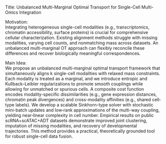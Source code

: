 Title: Unbalanced Multi-Marginal Optimal Transport for Single-Cell Multi-Omics Integration

Motivation:  
Integrating heterogeneous single-cell modalities (e.g., transcriptomics, chromatin accessibility, surface proteins) is crucial for comprehensive cellular characterization. Existing alignment methods struggle with missing modalities, varying cell counts, and nonmatching mass across datasets. An unbalanced multi-marginal OT approach can flexibly reconcile these differences and recover biologically meaningful correspondences.

Main Idea:  
We propose an unbalanced multi-marginal optimal transport framework that simultaneously aligns k single-cell modalities with relaxed mass constraints. Each modality is treated as a marginal, and we introduce entropic and Kullback–Leibler regularizations to promote smooth couplings while allowing for unmatched or spurious cells. A composite cost function encodes modality-specific dissimilarities (e.g., gene expression distances, chromatin peak divergences) and cross-modality affinities (e.g., shared cell‐type labels). We develop a scalable Sinkhorn-type solver with stochastic mini-batch updates and low‐rank approximations of the multi-way coupling, yielding near‐linear complexity in cell number. Empirical results on public scRNA+scATAC+ADT datasets demonstrate improved joint clustering, imputation of missing modalities, and recovery of developmental trajectories. This method provides a practical, theoretically grounded tool for robust single-cell data fusion.